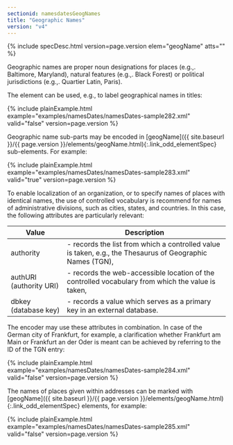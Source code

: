 ```yaml
---
sectionid: namesdatesGeogNames
title: "Geographic Names"
version: "v4"
---
```






{% include specDesc.html version=page.version elem="geogName" atts="" %}



Geographic names are proper noun designations for places (e.g.,. Baltimore, Maryland),
natural features (e.g.,. Black Forest) or political jurisdictions (e.g.,. Quartier
Latin,
Paris).

The element can be used, e.g., to label geographical names in titles:

{% include plainExample.html example="examples/namesDates/namesDates-sample282.xml" valid="false" version=page.version %}


Geographic name sub-parts may be encoded in [geogName]({{ site.baseurl }}/{{ page.version }}/elements/geogName.html){:.link_odd_elementSpec} sub-elements.
For example:

{% include plainExample.html example="examples/namesDates/namesDates-sample283.xml" valid="true" version=page.version %}

To enable localization of an organization, or to specify names of places with identical
names, the use of controlled vocabulary is recommend for names of administrative divisions,
such as cities, states, and countries. In this case, the following attributes are
particularly relevant:

<table class="table table-striped table-hover">
   <thead>
      <tr>
         <th>Value</th>
         <th>Description</th>
      </tr>
   </thead>
   <tbody>
      <tr>
         <td>
            <span class="att">authority</span>
         </td>
         <td> - records the list from which a controlled value is taken, e.g., the Thesaurus of
            Geographic Names (TGN),
         </td>
      </tr>
      <tr>
         <td>
            <span class="att">authURI</span> (authority URI)
         </td>
         <td> - records the web-accessible location of the controlled vocabulary from which the
            value is taken,
         </td>
      </tr>
      <tr>
         <td>
            <span class="att">dbkey</span> (database key)
         </td>
         <td> - records a value which serves as a primary key in an external database.</td>
      </tr>
   </tbody>
</table>
The encoder may use these attributes in combination. In case of the German city of
Frankfurt, for example, a clarification whether Frankfurt am Main or Frankfurt an
der Oder
is meant can be achieved by referring to the ID of the TGN entry:

{% include plainExample.html example="examples/namesDates/namesDates-sample284.xml" valid="false" version=page.version %}


The names of places given within addresses can be marked with [geogName]({{ site.baseurl }}/{{ page.version }}/elements/geogName.html){:.link_odd_elementSpec} elements, for example:

{% include plainExample.html example="examples/namesDates/namesDates-sample285.xml" valid="false" version=page.version %}

